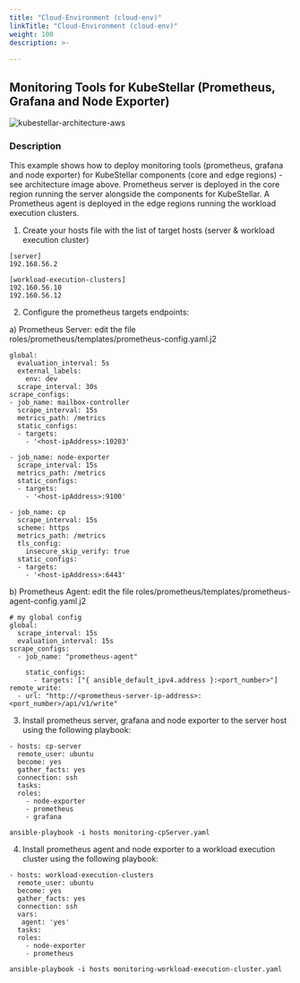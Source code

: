 ```yaml
---
title: "Cloud-Environment (cloud-env)"
linkTitle: "Cloud-Environment (cloud-env)"
weight: 100
description: >-
    
---
```


## Monitoring Tools for KubeStellar (Prometheus, Grafana and Node Exporter)

![kubestellar-architecture-aws](kubestellar-architecture-aws.png)


### Description
This example shows how to deploy monitoring tools (prometheus, grafana and node exporter) for KubeStellar components (core and edge regions) - see architecture image above. Prometheus server is deployed in the core region running the server alongside the components for KubeStellar. A Prometheus agent is deployed in the edge regions running the workload execution clusters.

1. Create your hosts file with the list of target hosts (server & workload execution cluster)

```
[server]
192.168.56.2

[workload-execution-clusters]
192.160.56.10
192.160.56.12
```

2. Configure the prometheus targets endpoints:

a) Prometheus Server: edit the file roles/prometheus/templates/prometheus-config.yaml.j2

```
global:
  evaluation_interval: 5s
  external_labels:
    env: dev
  scrape_interval: 30s
scrape_configs:
- job_name: mailbox-controller
  scrape_interval: 15s
  metrics_path: /metrics
  static_configs:
  - targets:
    - '<host-ipAddress>:10203'

- job_name: node-exporter
  scrape_interval: 15s
  metrics_path: /metrics
  static_configs:
  - targets:
    - '<host-ipAddress>:9100'

- job_name: cp
  scrape_interval: 15s
  scheme: https
  metrics_path: /metrics
  tls_config:
    insecure_skip_verify: true
  static_configs:
  - targets:
    - '<host-ipAddress>:6443'

```


b) Prometheus Agent: edit the file roles/prometheus/templates/prometheus-agent-config.yaml.j2

```
# my global config
global:
  scrape_interval: 15s
  evaluation_interval: 15s 
scrape_configs:
  - job_name: "prometheus-agent"

    static_configs:
      - targets: ["{ ansible_default_ipv4.address }:<port_number>"]
remote_write:
  - url: "http://<prometheus-server-ip-address>:<port_number>/api/v1/write"
```


3. Install prometheus server, grafana and node exporter to the server host using the following playbook:

```
- hosts: cp-server
  remote_user: ubuntu
  become: yes
  gather_facts: yes
  connection: ssh
  tasks:
  roles:
    - node-exporter
    - prometheus
    - grafana
```

```
ansible-playbook -i hosts monitoring-cpServer.yaml
```

4. Install prometheus agent and node exporter to a workload execution cluster using the following playbook:

```
- hosts: workload-execution-clusters
  remote_user: ubuntu
  become: yes
  gather_facts: yes
  connection: ssh
  vars:
   agent: 'yes'
  tasks:
  roles:
    - node-exporter
    - prometheus
```

```
ansible-playbook -i hosts monitoring-workload-execution-cluster.yaml
```
